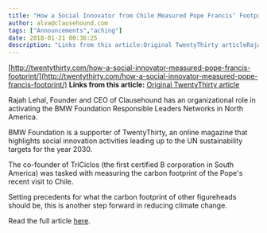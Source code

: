 ```yaml
---
title: "How a Social Innovator from Chile Measured Pope Francis’ Footprint"
author: alva@clausehound.com
tags: ["Announcements","aching"]
date: 2018-01-21 00:36:25
description: "Links from this article:Original TwentyThirty articleRajah Lehal, Founder and CEO of Clausehound has an organizational role in activating the BMW..."
---
```


[http://twentythirty.com/how-a-social-innovator-measured-pope-francis-footprint/](http://twentythirty.com/how-a-social-innovator-measured-pope-francis-footprint/)
**Links from this article:**
[Original TwentyThirty article](http://twentythirty.com/how-a-social-innovator-measured-pope-francis-footprint/)

Rajah Lehal, Founder and CEO of Clausehound has an organizational role in activating the BMW Foundation Responsible Leaders Networks in North America.

BMW Foundation is a supporter of TwentyThirty, an online magazine that highlights social innovation activities leading up to the UN sustainability targets for the year 2030.

The co-founder of TriCiclos (the first certified B corporation in South America) was tasked with measuring the carbon footprint of the Pope's recent visit to Chile.

Setting precedents for what the carbon footprint of other figureheads should be, this is another step forward in reducing climate change.

Read the full article [here](http://twentythirty.com/how-a-social-innovator-measured-pope-francis-footprint/).